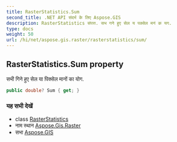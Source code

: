 ```yaml
---
title: RasterStatistics.Sum
second_title: .NET API संदर्भ के लिए Aspose.GIS
description: RasterStatistics संपत्त. सभ गने हुए सेल य पक्सेल मनं क यग.
type: docs
weight: 50
url: /hi/net/aspose.gis.raster/rasterstatistics/sum/
---
```

## RasterStatistics.Sum property

सभी गिने हुए सेल या पिक्सेल मानों का योग.

```csharp
public double? Sum { get; }
```

### यह सभी देखें

* class [RasterStatistics](../)
* नाम स्थान [Aspose.Gis.Raster](../../rasterstatistics/)
* सभा [Aspose.GIS](../../../)


